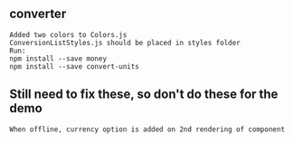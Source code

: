 ## converter ##
```
Added two colors to Colors.js
ConversionListStyles.js should be placed in styles folder
Run:
npm install --save money
npm install --save convert-units
```

## Still need to fix these, so don't do these for the demo ##
```
When offline, currency option is added on 2nd rendering of component
```

